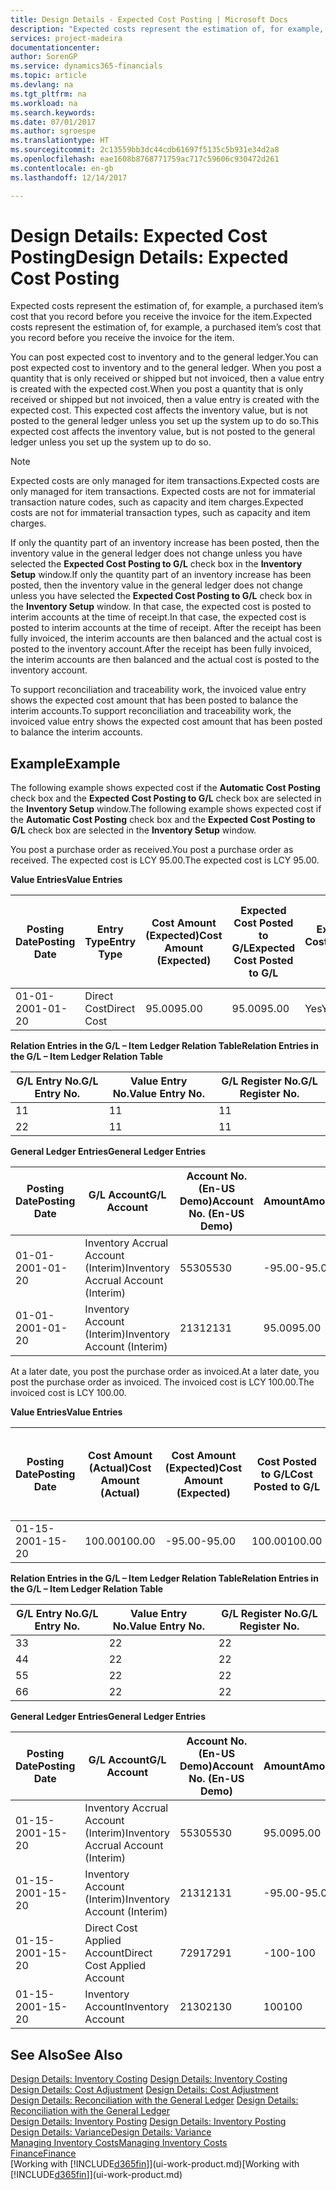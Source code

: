 ```yaml
---
title: Design Details - Expected Cost Posting | Microsoft Docs
description: "Expected costs represent the estimation of, for example, a purchased item’s cost that you record before you receive the invoice for the item."
services: project-madeira
documentationcenter: 
author: SorenGP
ms.service: dynamics365-financials
ms.topic: article
ms.devlang: na
ms.tgt_pltfrm: na
ms.workload: na
ms.search.keywords: 
ms.date: 07/01/2017
ms.author: sgroespe
ms.translationtype: HT
ms.sourcegitcommit: 2c13559bb3dc44cdb61697f5135c5b931e34d2a8
ms.openlocfilehash: eae1608b8768771759ac717c59606c930472d261
ms.contentlocale: en-gb
ms.lasthandoff: 12/14/2017

---
```

# <a name="design-details-expected-cost-posting"></a><span data-ttu-id="2c277-103">Design Details: Expected Cost Posting</span><span class="sxs-lookup"><span data-stu-id="2c277-103">Design Details: Expected Cost Posting</span></span>
<span data-ttu-id="2c277-104">Expected costs represent the estimation of, for example, a purchased item’s cost that you record before you receive the invoice for the item.</span><span class="sxs-lookup"><span data-stu-id="2c277-104">Expected costs represent the estimation of, for example, a purchased item’s cost that you record before you receive the invoice for the item.</span></span>  

 <span data-ttu-id="2c277-105">You can post expected cost to inventory and to the general ledger.</span><span class="sxs-lookup"><span data-stu-id="2c277-105">You can post expected cost to inventory and to the general ledger.</span></span> <span data-ttu-id="2c277-106">When you post a quantity that is only received or shipped but not invoiced, then a value entry is created with the expected cost.</span><span class="sxs-lookup"><span data-stu-id="2c277-106">When you post a quantity that is only received or shipped but not invoiced, then a value entry is created with the expected cost.</span></span> <span data-ttu-id="2c277-107">This expected cost affects the inventory value, but is not posted to the general ledger unless you set up the system up to do so.</span><span class="sxs-lookup"><span data-stu-id="2c277-107">This expected cost affects the inventory value, but is not posted to the general ledger unless you set up the system up to do so.</span></span>  

> [!NOTE]  
>  <span data-ttu-id="2c277-108">Expected costs are only managed for item transactions.</span><span class="sxs-lookup"><span data-stu-id="2c277-108">Expected costs are only managed for item transactions.</span></span> <span data-ttu-id="2c277-109">Expected costs are not for immaterial transaction nature codes, such as capacity and item charges.</span><span class="sxs-lookup"><span data-stu-id="2c277-109">Expected costs are not for immaterial transaction types, such as capacity and item charges.</span></span>  

 <span data-ttu-id="2c277-110">If only the quantity part of an inventory increase has been posted, then the inventory value in the general ledger does not change unless you have selected the **Expected Cost Posting to G/L** check box in the **Inventory Setup** window.</span><span class="sxs-lookup"><span data-stu-id="2c277-110">If only the quantity part of an inventory increase has been posted, then the inventory value in the general ledger does not change unless you have selected the **Expected Cost Posting to G/L** check box in the **Inventory Setup** window.</span></span> <span data-ttu-id="2c277-111">In that case, the expected cost is posted to interim accounts at the time of receipt.</span><span class="sxs-lookup"><span data-stu-id="2c277-111">In that case, the expected cost is posted to interim accounts at the time of receipt.</span></span> <span data-ttu-id="2c277-112">After the receipt has been fully invoiced, the interim accounts are then balanced and the actual cost is posted to the inventory account.</span><span class="sxs-lookup"><span data-stu-id="2c277-112">After the receipt has been fully invoiced, the interim accounts are then balanced and the actual cost is posted to the inventory account.</span></span>  

 <span data-ttu-id="2c277-113">To support reconciliation and traceability work, the invoiced value entry shows the expected cost amount that has been posted to balance the interim accounts.</span><span class="sxs-lookup"><span data-stu-id="2c277-113">To support reconciliation and traceability work, the invoiced value entry shows the expected cost amount that has been posted to balance the interim accounts.</span></span>  

## <a name="example"></a><span data-ttu-id="2c277-114">Example</span><span class="sxs-lookup"><span data-stu-id="2c277-114">Example</span></span>  
 <span data-ttu-id="2c277-115">The following example shows expected cost if the **Automatic Cost Posting** check box and the **Expected Cost Posting to G/L** check box are selected in the **Inventory Setup** window.</span><span class="sxs-lookup"><span data-stu-id="2c277-115">The following example shows expected cost if the **Automatic Cost Posting** check box and the **Expected Cost Posting to G/L** check box are selected in the **Inventory Setup** window.</span></span>  

 <span data-ttu-id="2c277-116">You post a purchase order as received.</span><span class="sxs-lookup"><span data-stu-id="2c277-116">You post a purchase order as received.</span></span> <span data-ttu-id="2c277-117">The expected cost is LCY 95.00.</span><span class="sxs-lookup"><span data-stu-id="2c277-117">The expected cost is LCY 95.00.</span></span>  

 <span data-ttu-id="2c277-118">**Value Entries**</span><span class="sxs-lookup"><span data-stu-id="2c277-118">**Value Entries**</span></span>  

|<span data-ttu-id="2c277-119">Posting Date</span><span class="sxs-lookup"><span data-stu-id="2c277-119">Posting Date</span></span>|<span data-ttu-id="2c277-120">Entry Type</span><span class="sxs-lookup"><span data-stu-id="2c277-120">Entry Type</span></span>|<span data-ttu-id="2c277-121">Cost Amount (Expected)</span><span class="sxs-lookup"><span data-stu-id="2c277-121">Cost Amount (Expected)</span></span>|<span data-ttu-id="2c277-122">Expected Cost Posted to G/L</span><span class="sxs-lookup"><span data-stu-id="2c277-122">Expected Cost Posted to G/L</span></span>|<span data-ttu-id="2c277-123">Expected Cost</span><span class="sxs-lookup"><span data-stu-id="2c277-123">Expected Cost</span></span>|<span data-ttu-id="2c277-124">Item Ledger Entry No.</span><span class="sxs-lookup"><span data-stu-id="2c277-124">Item Ledger Entry No.</span></span>|<span data-ttu-id="2c277-125">Entry No.</span><span class="sxs-lookup"><span data-stu-id="2c277-125">Entry No.</span></span>|  
|------------------|----------------|------------------------------|----------------------------------|-------------------|---------------------------|---------------|  
|<span data-ttu-id="2c277-126">01-01-20</span><span class="sxs-lookup"><span data-stu-id="2c277-126">01-01-20</span></span>|<span data-ttu-id="2c277-127">Direct Cost</span><span class="sxs-lookup"><span data-stu-id="2c277-127">Direct Cost</span></span>|<span data-ttu-id="2c277-128">95.00</span><span class="sxs-lookup"><span data-stu-id="2c277-128">95.00</span></span>|<span data-ttu-id="2c277-129">95.00</span><span class="sxs-lookup"><span data-stu-id="2c277-129">95.00</span></span>|<span data-ttu-id="2c277-130">Yes</span><span class="sxs-lookup"><span data-stu-id="2c277-130">Yes</span></span>|<span data-ttu-id="2c277-131">1</span><span class="sxs-lookup"><span data-stu-id="2c277-131">1</span></span>|<span data-ttu-id="2c277-132">1</span><span class="sxs-lookup"><span data-stu-id="2c277-132">1</span></span>|  

 <span data-ttu-id="2c277-133">**Relation Entries in the G/L – Item Ledger Relation Table**</span><span class="sxs-lookup"><span data-stu-id="2c277-133">**Relation Entries in the G/L – Item Ledger Relation Table**</span></span>  

|<span data-ttu-id="2c277-134">G/L Entry No.</span><span class="sxs-lookup"><span data-stu-id="2c277-134">G/L Entry No.</span></span>|<span data-ttu-id="2c277-135">Value Entry No.</span><span class="sxs-lookup"><span data-stu-id="2c277-135">Value Entry No.</span></span>|<span data-ttu-id="2c277-136">G/L Register No.</span><span class="sxs-lookup"><span data-stu-id="2c277-136">G/L Register No.</span></span>|  
|--------------------|---------------------|-----------------------|  
|<span data-ttu-id="2c277-137">1</span><span class="sxs-lookup"><span data-stu-id="2c277-137">1</span></span>|<span data-ttu-id="2c277-138">1</span><span class="sxs-lookup"><span data-stu-id="2c277-138">1</span></span>|<span data-ttu-id="2c277-139">1</span><span class="sxs-lookup"><span data-stu-id="2c277-139">1</span></span>|  
|<span data-ttu-id="2c277-140">2</span><span class="sxs-lookup"><span data-stu-id="2c277-140">2</span></span>|<span data-ttu-id="2c277-141">1</span><span class="sxs-lookup"><span data-stu-id="2c277-141">1</span></span>|<span data-ttu-id="2c277-142">1</span><span class="sxs-lookup"><span data-stu-id="2c277-142">1</span></span>|  

 <span data-ttu-id="2c277-143">**General Ledger Entries**</span><span class="sxs-lookup"><span data-stu-id="2c277-143">**General Ledger Entries**</span></span>  

|<span data-ttu-id="2c277-144">Posting Date</span><span class="sxs-lookup"><span data-stu-id="2c277-144">Posting Date</span></span>|<span data-ttu-id="2c277-145">G/L Account</span><span class="sxs-lookup"><span data-stu-id="2c277-145">G/L Account</span></span>|<span data-ttu-id="2c277-146">Account No. (En-US Demo)</span><span class="sxs-lookup"><span data-stu-id="2c277-146">Account No. (En-US Demo)</span></span>|<span data-ttu-id="2c277-147">Amount</span><span class="sxs-lookup"><span data-stu-id="2c277-147">Amount</span></span>|<span data-ttu-id="2c277-148">Entry No.</span><span class="sxs-lookup"><span data-stu-id="2c277-148">Entry No.</span></span>|  
|------------------|------------------|---------------------------------|------------|---------------|  
|<span data-ttu-id="2c277-149">01-01-20</span><span class="sxs-lookup"><span data-stu-id="2c277-149">01-01-20</span></span>|<span data-ttu-id="2c277-150">Inventory Accrual Account (Interim)</span><span class="sxs-lookup"><span data-stu-id="2c277-150">Inventory Accrual Account (Interim)</span></span>|<span data-ttu-id="2c277-151">5530</span><span class="sxs-lookup"><span data-stu-id="2c277-151">5530</span></span>|<span data-ttu-id="2c277-152">-95.00</span><span class="sxs-lookup"><span data-stu-id="2c277-152">-95.00</span></span>|<span data-ttu-id="2c277-153">2</span><span class="sxs-lookup"><span data-stu-id="2c277-153">2</span></span>|  
|<span data-ttu-id="2c277-154">01-01-20</span><span class="sxs-lookup"><span data-stu-id="2c277-154">01-01-20</span></span>|<span data-ttu-id="2c277-155">Inventory Account (Interim)</span><span class="sxs-lookup"><span data-stu-id="2c277-155">Inventory Account (Interim)</span></span>|<span data-ttu-id="2c277-156">2131</span><span class="sxs-lookup"><span data-stu-id="2c277-156">2131</span></span>|<span data-ttu-id="2c277-157">95.00</span><span class="sxs-lookup"><span data-stu-id="2c277-157">95.00</span></span>|<span data-ttu-id="2c277-158">1</span><span class="sxs-lookup"><span data-stu-id="2c277-158">1</span></span>|  

 <span data-ttu-id="2c277-159">At a later date, you post the purchase order as invoiced.</span><span class="sxs-lookup"><span data-stu-id="2c277-159">At a later date, you post the purchase order as invoiced.</span></span> <span data-ttu-id="2c277-160">The invoiced cost is LCY 100.00.</span><span class="sxs-lookup"><span data-stu-id="2c277-160">The invoiced cost is LCY 100.00.</span></span>  

 <span data-ttu-id="2c277-161">**Value Entries**</span><span class="sxs-lookup"><span data-stu-id="2c277-161">**Value Entries**</span></span>  

|<span data-ttu-id="2c277-162">Posting Date</span><span class="sxs-lookup"><span data-stu-id="2c277-162">Posting Date</span></span>|<span data-ttu-id="2c277-163">Cost Amount (Actual)</span><span class="sxs-lookup"><span data-stu-id="2c277-163">Cost Amount (Actual)</span></span>|<span data-ttu-id="2c277-164">Cost Amount (Expected)</span><span class="sxs-lookup"><span data-stu-id="2c277-164">Cost Amount (Expected)</span></span>|<span data-ttu-id="2c277-165">Cost Posted to G/L</span><span class="sxs-lookup"><span data-stu-id="2c277-165">Cost Posted to G/L</span></span>|<span data-ttu-id="2c277-166">Expected Cost</span><span class="sxs-lookup"><span data-stu-id="2c277-166">Expected Cost</span></span>|<span data-ttu-id="2c277-167">Item Ledger Entry No.</span><span class="sxs-lookup"><span data-stu-id="2c277-167">Item Ledger Entry No.</span></span>|<span data-ttu-id="2c277-168">Entry No.</span><span class="sxs-lookup"><span data-stu-id="2c277-168">Entry No.</span></span>|  
|------------------|----------------------------|------------------------------|-------------------------|-------------------|---------------------------|---------------|  
|<span data-ttu-id="2c277-169">01-15-20</span><span class="sxs-lookup"><span data-stu-id="2c277-169">01-15-20</span></span>|<span data-ttu-id="2c277-170">100.00</span><span class="sxs-lookup"><span data-stu-id="2c277-170">100.00</span></span>|<span data-ttu-id="2c277-171">-95.00</span><span class="sxs-lookup"><span data-stu-id="2c277-171">-95.00</span></span>|<span data-ttu-id="2c277-172">100.00</span><span class="sxs-lookup"><span data-stu-id="2c277-172">100.00</span></span>|<span data-ttu-id="2c277-173">No</span><span class="sxs-lookup"><span data-stu-id="2c277-173">No</span></span>|<span data-ttu-id="2c277-174">1</span><span class="sxs-lookup"><span data-stu-id="2c277-174">1</span></span>|<span data-ttu-id="2c277-175">2</span><span class="sxs-lookup"><span data-stu-id="2c277-175">2</span></span>|  

 <span data-ttu-id="2c277-176">**Relation Entries in the G/L – Item Ledger Relation Table**</span><span class="sxs-lookup"><span data-stu-id="2c277-176">**Relation Entries in the G/L – Item Ledger Relation Table**</span></span>  

|<span data-ttu-id="2c277-177">G/L Entry No.</span><span class="sxs-lookup"><span data-stu-id="2c277-177">G/L Entry No.</span></span>|<span data-ttu-id="2c277-178">Value Entry No.</span><span class="sxs-lookup"><span data-stu-id="2c277-178">Value Entry No.</span></span>|<span data-ttu-id="2c277-179">G/L Register No.</span><span class="sxs-lookup"><span data-stu-id="2c277-179">G/L Register No.</span></span>|  
|--------------------|---------------------|-----------------------|  
|<span data-ttu-id="2c277-180">3</span><span class="sxs-lookup"><span data-stu-id="2c277-180">3</span></span>|<span data-ttu-id="2c277-181">2</span><span class="sxs-lookup"><span data-stu-id="2c277-181">2</span></span>|<span data-ttu-id="2c277-182">2</span><span class="sxs-lookup"><span data-stu-id="2c277-182">2</span></span>|  
|<span data-ttu-id="2c277-183">4</span><span class="sxs-lookup"><span data-stu-id="2c277-183">4</span></span>|<span data-ttu-id="2c277-184">2</span><span class="sxs-lookup"><span data-stu-id="2c277-184">2</span></span>|<span data-ttu-id="2c277-185">2</span><span class="sxs-lookup"><span data-stu-id="2c277-185">2</span></span>|  
|<span data-ttu-id="2c277-186">5</span><span class="sxs-lookup"><span data-stu-id="2c277-186">5</span></span>|<span data-ttu-id="2c277-187">2</span><span class="sxs-lookup"><span data-stu-id="2c277-187">2</span></span>|<span data-ttu-id="2c277-188">2</span><span class="sxs-lookup"><span data-stu-id="2c277-188">2</span></span>|  
|<span data-ttu-id="2c277-189">6</span><span class="sxs-lookup"><span data-stu-id="2c277-189">6</span></span>|<span data-ttu-id="2c277-190">2</span><span class="sxs-lookup"><span data-stu-id="2c277-190">2</span></span>|<span data-ttu-id="2c277-191">2</span><span class="sxs-lookup"><span data-stu-id="2c277-191">2</span></span>|  

 <span data-ttu-id="2c277-192">**General Ledger Entries**</span><span class="sxs-lookup"><span data-stu-id="2c277-192">**General Ledger Entries**</span></span>  

|<span data-ttu-id="2c277-193">Posting Date</span><span class="sxs-lookup"><span data-stu-id="2c277-193">Posting Date</span></span>|<span data-ttu-id="2c277-194">G/L Account</span><span class="sxs-lookup"><span data-stu-id="2c277-194">G/L Account</span></span>|<span data-ttu-id="2c277-195">Account No. (En-US Demo)</span><span class="sxs-lookup"><span data-stu-id="2c277-195">Account No. (En-US Demo)</span></span>|<span data-ttu-id="2c277-196">Amount</span><span class="sxs-lookup"><span data-stu-id="2c277-196">Amount</span></span>|<span data-ttu-id="2c277-197">Entry No.</span><span class="sxs-lookup"><span data-stu-id="2c277-197">Entry No.</span></span>|  
|------------------|------------------|---------------------------------|------------|---------------|  
|<span data-ttu-id="2c277-198">01-15-20</span><span class="sxs-lookup"><span data-stu-id="2c277-198">01-15-20</span></span>|<span data-ttu-id="2c277-199">Inventory Accrual Account (Interim)</span><span class="sxs-lookup"><span data-stu-id="2c277-199">Inventory Accrual Account (Interim)</span></span>|<span data-ttu-id="2c277-200">5530</span><span class="sxs-lookup"><span data-stu-id="2c277-200">5530</span></span>|<span data-ttu-id="2c277-201">95.00</span><span class="sxs-lookup"><span data-stu-id="2c277-201">95.00</span></span>|<span data-ttu-id="2c277-202">4</span><span class="sxs-lookup"><span data-stu-id="2c277-202">4</span></span>|  
|<span data-ttu-id="2c277-203">01-15-20</span><span class="sxs-lookup"><span data-stu-id="2c277-203">01-15-20</span></span>|<span data-ttu-id="2c277-204">Inventory Account (Interim)</span><span class="sxs-lookup"><span data-stu-id="2c277-204">Inventory Account (Interim)</span></span>|<span data-ttu-id="2c277-205">2131</span><span class="sxs-lookup"><span data-stu-id="2c277-205">2131</span></span>|<span data-ttu-id="2c277-206">-95.00</span><span class="sxs-lookup"><span data-stu-id="2c277-206">-95.00</span></span>|<span data-ttu-id="2c277-207">3</span><span class="sxs-lookup"><span data-stu-id="2c277-207">3</span></span>|  
|<span data-ttu-id="2c277-208">01-15-20</span><span class="sxs-lookup"><span data-stu-id="2c277-208">01-15-20</span></span>|<span data-ttu-id="2c277-209">Direct Cost Applied Account</span><span class="sxs-lookup"><span data-stu-id="2c277-209">Direct Cost Applied Account</span></span>|<span data-ttu-id="2c277-210">7291</span><span class="sxs-lookup"><span data-stu-id="2c277-210">7291</span></span>|<span data-ttu-id="2c277-211">-100</span><span class="sxs-lookup"><span data-stu-id="2c277-211">-100</span></span>|<span data-ttu-id="2c277-212">6</span><span class="sxs-lookup"><span data-stu-id="2c277-212">6</span></span>|  
|<span data-ttu-id="2c277-213">01-15-20</span><span class="sxs-lookup"><span data-stu-id="2c277-213">01-15-20</span></span>|<span data-ttu-id="2c277-214">Inventory Account</span><span class="sxs-lookup"><span data-stu-id="2c277-214">Inventory Account</span></span>|<span data-ttu-id="2c277-215">2130</span><span class="sxs-lookup"><span data-stu-id="2c277-215">2130</span></span>|<span data-ttu-id="2c277-216">100</span><span class="sxs-lookup"><span data-stu-id="2c277-216">100</span></span>|<span data-ttu-id="2c277-217">5</span><span class="sxs-lookup"><span data-stu-id="2c277-217">5</span></span>|  

## <a name="see-also"></a><span data-ttu-id="2c277-218">See Also</span><span class="sxs-lookup"><span data-stu-id="2c277-218">See Also</span></span>
 <span data-ttu-id="2c277-219">[Design Details: Inventory Costing](design-details-inventory-costing.md) </span><span class="sxs-lookup"><span data-stu-id="2c277-219">[Design Details: Inventory Costing](design-details-inventory-costing.md) </span></span>  
 <span data-ttu-id="2c277-220">[Design Details: Cost Adjustment](design-details-cost-adjustment.md) </span><span class="sxs-lookup"><span data-stu-id="2c277-220">[Design Details: Cost Adjustment](design-details-cost-adjustment.md) </span></span>  
 <span data-ttu-id="2c277-221">[Design Details: Reconciliation with the General Ledger](design-details-reconciliation-with-the-general-ledger.md) </span><span class="sxs-lookup"><span data-stu-id="2c277-221">[Design Details: Reconciliation with the General Ledger](design-details-reconciliation-with-the-general-ledger.md) </span></span>  
 <span data-ttu-id="2c277-222">[Design Details: Inventory Posting](design-details-inventory-posting.md) </span><span class="sxs-lookup"><span data-stu-id="2c277-222">[Design Details: Inventory Posting](design-details-inventory-posting.md) </span></span>  
 [<span data-ttu-id="2c277-223">Design Details: Variance</span><span class="sxs-lookup"><span data-stu-id="2c277-223">Design Details: Variance</span></span>](design-details-variance.md)  
 [<span data-ttu-id="2c277-224">Managing Inventory Costs</span><span class="sxs-lookup"><span data-stu-id="2c277-224">Managing Inventory Costs</span></span>](finance-manage-inventory-costs.md)  
 [<span data-ttu-id="2c277-225">Finance</span><span class="sxs-lookup"><span data-stu-id="2c277-225">Finance</span></span>](finance.md)  
 <span data-ttu-id="2c277-226">[Working with [!INCLUDE[d365fin](includes/d365fin_md.md)]](ui-work-product.md)</span><span class="sxs-lookup"><span data-stu-id="2c277-226">[Working with [!INCLUDE[d365fin](includes/d365fin_md.md)]](ui-work-product.md)</span></span>

